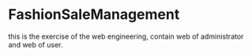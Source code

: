 # FashionSaleManagement
this is the exercise of the web engineering, contain web of administrator and web of user. 
